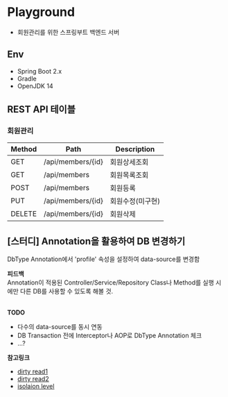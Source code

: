 # Playground
- 회원관리를 위한 스프링부트 백엔드 서버

## Env
- Spring Boot 2.x
- Gradle
- OpenJDK 14

## REST API 테이블
### 회원관리
| Method | Path | Description |
| --- | --- | --- |
| GET    | /api/members/{id} | 회원상세조회 |
| GET    | /api/members      | 회원목록조회 |
| POST   | /api/members      | 회원등록 |
| PUT    | /api/members/{id} | 회원수정(미구현) |
| DELETE | /api/members/{id} | 회원삭제 |

## [스터디] Annotation을 활용하여 DB 변경하기

DbType Annotation에서 'profile' 속성을 설정하여 data-source를 변경함

<b>피드백</b><br>
Annotation이 적용된 Controller/Service/Repository Class나 Method를 실행 시에만
다른 DB를 사용할 수 있도록 해볼 것.<br><br>

<b>TODO</b><br>
- 다수의 data-source를 동시 연동<br>
- DB Transaction 전에 Interceptor나 AOP로 DbType Annotation 체크<br>
- ...?

<b>참고링크</b><br>
- [dirty read1](https://ilhee.tistory.com/32)
- [dirty read2](https://www.cubrid.org/manual/ko/9.3.0/sql/transaction.html)
- [isolaion level](https://programmer.ink/think/jdbc-transaction-isolation-level.html)
